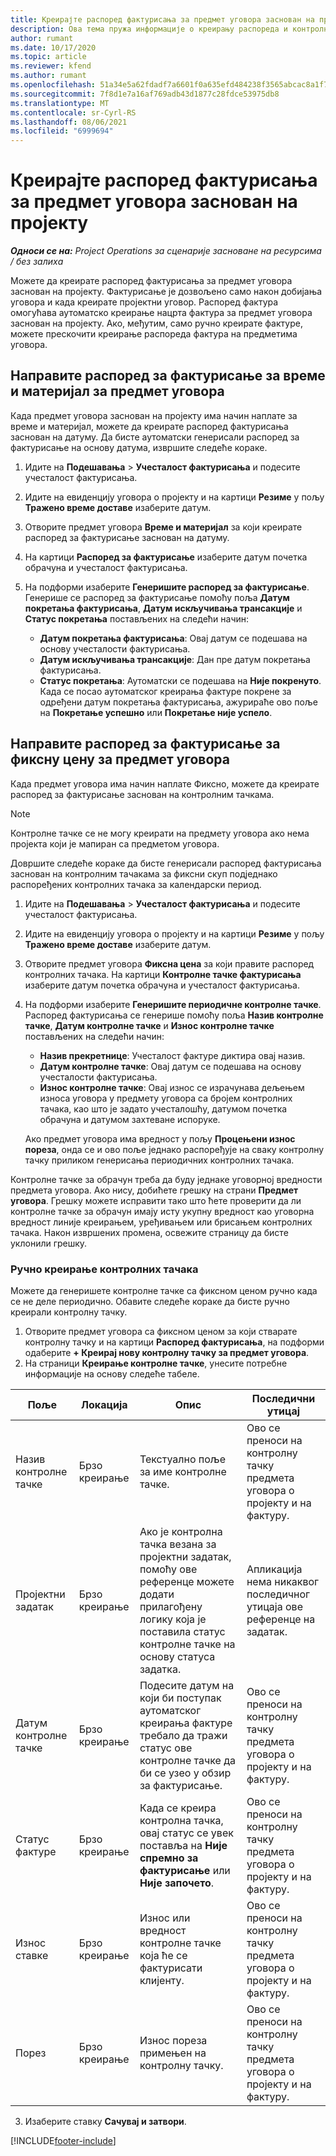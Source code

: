 ```yaml
---
title: Креирајте распоред фактурисања за предмет уговора заснован на пројекту
description: Ова тема пружа информације о креирању распореда и контролних тачака фактурисања на предметима уговора.
author: rumant
ms.date: 10/17/2020
ms.topic: article
ms.reviewer: kfend
ms.author: rumant
ms.openlocfilehash: 51a34e5a62fdadf7a6601f0a635efd484238f3565abcac8a1f7de3d49cebf23e
ms.sourcegitcommit: 7f8d1e7a16af769adb43d1877c28fdce53975db8
ms.translationtype: MT
ms.contentlocale: sr-Cyrl-RS
ms.lasthandoff: 08/06/2021
ms.locfileid: "6999694"
---
```

# <a name="create-an-invoice-schedule-on-a-project-based-contract-line"></a>Креирајте распоред фактурисања за предмет уговора заснован на пројекту 

_**Односи се на:** Project Operations за сценарије засноване на ресурсима / без залиха_

Можете да креирате распоред фактурисања за предмет уговора заснован на пројекту. Фактурисање је дозвољено само након добијања уговора и када креирате пројектни уговор. Распоред фактура омогућава аутоматско креирање нацрта фактура за предмет уговора заснован на пројекту. Ако, међутим, само ручно креирате фактуре, можете прескочити креирање распореда фактура на предметима уговора.

## <a name="create-a-time-and-material-invoice-schedule-for-a-contract-line"></a>Направите распоред за фактурисање за време и материјал за предмет уговора

Када предмет уговора заснован на пројекту има начин наплате за време и материјал, можете да креирате распоред фактурисања заснован на датуму. Да бисте аутоматски генерисали распоред за фактурисање на основу датума, извршите следеће кораке.

1. Идите на **Подешавања** > **Учесталост фактурисања** и подесите учесталост фактурисања.
2. Идите на евиденцију уговора о пројекту и на картици **Резиме** у пољу **Тражено време доставе** изаберите датум.
3. Отворите предмет уговора **Време и материјал** за који креирате распоред за фактурисање заснован на датуму. 
4. На картици **Распоред за фактурисање** изаберите датум почетка обрачуна и учесталост фактурисања.
5. На подформи изаберите **Генеришите распоред за фактурисање**. Генерише се распоред за фактурисање помоћу поља **Датум покретања фактурисања**, **Датум искључивања трансакције** и **Статус покретања** постављених на следећи начин:

    - **Датум покретања фактурисања**: Овај датум се подешава на основу учесталости фактурисања.
    - **Датум искључивања трансакције**: Дан пре датум покретања фактурисања.
    - **Статус покретања**: Аутоматски се подешава на **Није покренуто**. Када се посао аутоматског креирања фактуре покрене за одређени датум покретања фактурисања, ажурираће ово поље на **Покретање успешно** или **Покретање није успело**.

## <a name="create-a-fixed-price-invoice-schedule-for-a-contract-line"></a>Направите распоред за фактурисање за фиксну цену за предмет уговора

Када предмет уговора има начин наплате Фиксно, можете да креирате распоред за фактурисање заснован на контролним тачкама. 

> [!NOTE]
> Контролне тачке се не могу креирати на предмету уговора ако нема пројекта који је мапиран са предметом уговора.

Довршите следеће кораке да бисте генерисали распоред фактурисања заснован на контролним тачакама за фиксни скуп подједнако распоређених контролних тачака за календарски период.

1. Идите на **Подешавања** > **Учесталост фактурисања** и подесите учесталост фактурисања.
2. Идите на евиденцију уговора о пројекту и на картици **Резиме** у пољу **Тражено време доставе** изаберите датум.
3. Отворите предмет уговора **Фиксна цена** за који правите распоред контролних тачака. На картици **Контролне тачке фактурисања** изаберите датум почетка обрачуна и учесталост фактурисања. 
4. На подформи изаберите **Генеришите периодичне контролне тачке**. Распоред фактурисања се генерише помоћу поља **Назив контролне тачке**, **Датум контролне тачке** и **Износ контролне тачке** постављених на следећи начин:

    - **Назив прекретнице**: Учесталост фактуре диктира овај назив.
    - **Датум контролне тачке**: Овај датум се подешава на основу учесталости фактурисања.
    - **Износ контролне тачке**: Овај износ се израчунава дељењем износа уговора у предмету уговора са бројем контролних тачака, као што је задато учесталошћу, датумом почетка обрачуна и датумом захтеване испоруке.

    Ако предмет уговора има вредност у пољу **Процењени износ пореза**, онда се и ово поље једнако распоређује на сваку контролну тачку приликом генерисања периодичних контролних тачака.

Контролне тачке за обрачун треба да буду једнаке уговорној вредности предмета уговора. Ако нису, добићете грешку на страни **Предмет уговора**. Грешку можете исправити тако што ћете проверити да ли контролне тачке за обрачун имају исту укупну вредност као уговорна вредност линије креирањем, уређивањем или брисањем контролних тачака. Након извршених промена, освежите страницу да бисте уклонили грешку.

### <a name="manually-create-milestones"></a>Ручно креирање контролних тачака

Можете да генеришете контролне тачке са фиксном ценом ручно када се не деле периодично. Обавите следеће кораке да бисте ручно креирали контролну тачку.

1. Отворите предмет уговора са фиксном ценом за који стварате контролну тачку и на картици **Распоред фактурисања**, на подформи одаберите **+ Креирај нову контролну тачку за предмет уговора**. 
2. На страници **Креирање контролне тачке**, унесите потребне информације на основу следеће табеле.

| Поље | Локација | Опис | Последични утицај |
| --- | --- | --- | --- |
| Назив контролне тачке | Брзо креирање | Текстуално поље за име контролне тачке. | Ово се преноси на контролну тачку предмета уговора о пројекту и на фактуру. |
| Пројектни задатак | Брзо креирање | Ако је контролна тачка везана за пројектни задатак, помоћу ове референце можете додати прилагођену логику која је поставила статус контролне тачке на основу статуса задатка. | Апликација нема никаквог последичног утицаја ове референце на задатак. |
| Датум контролне тачке | Брзо креирање | Подесите датум на који би поступак аутоматског креирања фактуре требало да тражи статус ове контролне тачке да би се узео у обзир за фактурисање. | Ово се преноси на контролну тачку предмета уговора о пројекту и на фактуру. |
| Статус фактуре | Брзо креирање | Када се креира контролна тачка, овај статус се увек поставља на **Није спремно за фактурисање** или **Није започето**. | Ово се преноси на контролну тачку предмета уговора о пројекту и на фактуру. |
| Износ ставке | Брзо креирање | Износ или вредност контролне тачке која ће се фактурисати клијенту. | Ово се преноси на контролну тачку предмета уговора о пројекту и на фактуру. |
| Порез | Брзо креирање | Износ пореза примењен на контролну тачку. | Ово се преноси на контролну тачку предмета уговора о пројекту и на фактуру. |

3. Изаберите ставку **Сачувај и затвори**.


[!INCLUDE[footer-include](../includes/footer-banner.md)]